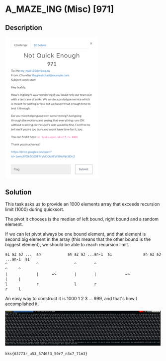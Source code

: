 # A_MAZE_ING (Misc) \[971\]

## __Description__

<img src="chall.png" width="300">

## __Solution__

This task asks us to provide an 1000 elements array that exceeds recursion limit (1000) during quicksort.

The pivot it chooses is the median of left bound, right bound and a random element.

If we can let pivot always be one bound element, and that element is second big element in the array (this means that the other bound is the biggest element), we should be able to reach recursion limit.

```
a1 a2 a3 ...  an            an a2 a3 ...an-1  a1              an a2 a3 ...an-1  a1
^             ^                ^        ^                                 ^     ^
|             |      =>        |        |             =>                  |     |
l             r                l        r                                 r     l
```
An easy way to construct it is 1000 1 2 3 ... 999, and that's how I accomplished it.

<img src="sol.png" width="500">

```
kks{63773r_u53_5746!3_50r7_n3x7_71m3}
```
